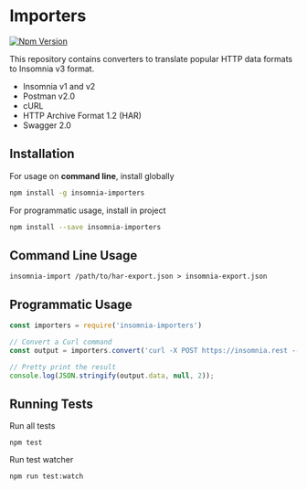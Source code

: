 # Importers

[![Npm Version](https://img.shields.io/npm/v/insomnia-importers.svg)](https://www.npmjs.com/package/insomnia-importers)

This repository contains converters to translate popular HTTP data formats to
Insomnia v3 format.

- Insomnia v1 and v2
- Postman v2.0
- cURL
- HTTP Archive Format 1.2 (HAR)
- Swagger 2.0

## Installation

For usage on **command line**, install globally

```bash
npm install -g insomnia-importers
```

For programmatic usage, install in project
 
```bash
npm install --save insomnia-importers
```

## Command Line Usage

```shell
insomnia-import /path/to/har-export.json > insomnia-export.json
```

## Programmatic Usage

```javascript
const importers = require('insomnia-importers')

// Convert a Curl command
const output = importers.convert('curl -X POST https://insomnia.rest --data "Cool!"')

// Pretty print the result
console.log(JSON.stringify(output.data, null, 2));
```

## Running Tests

Run all tests

```shell
npm test
```

Run test watcher

```shell
npm run test:watch
```
